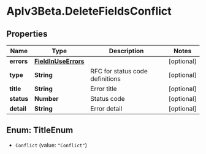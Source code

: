 # ApIv3Beta.DeleteFieldsConflict

## Properties

Name | Type | Description | Notes
------------ | ------------- | ------------- | -------------
**errors** | [**FieldInUseErrors**](FieldInUseErrors.md) |  | [optional] 
**type** | **String** | RFC for status code definitions | [optional] 
**title** | **String** | Error title | [optional] 
**status** | **Number** | Status code | [optional] 
**detail** | **String** | Error detail | [optional] 



## Enum: TitleEnum


* `Conflict` (value: `"Conflict"`)




